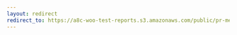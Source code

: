 ```yaml
---
layout: redirect
redirect_to: https://a8c-woo-test-reports.s3.amazonaws.com/public/pr-merge/44804/api/index.html
---
```

